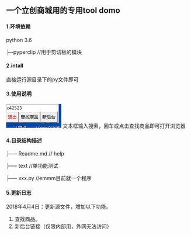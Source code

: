 ## 一个立创商城用的专用tool domo

#### 1.环境依赖
python 3.6

├─pyperclip			//用于剪切板的模块
	

#### 2.intall
直接运行源目录下的py文件即可

#### 3.使用说明
![rd01](/image/rd01.jpg)
文本框输入搜索，回车或点击查找商品即可打开浏览器

#### 4.目录结构描述
├── Readme.md   		  // help

├── text				  //单功能测试

├── xxx.py                             //emmm目前就一个程序


#### 5.更新日志
2018年4月4日：更新源文件，增加以下功能。

1. 查找商品。
2. 新后台链接（仅限内部用，外网无法访问）